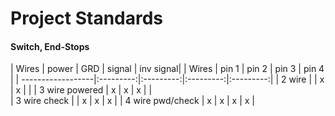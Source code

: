 # Project Standards





#### Switch, End-Stops


| Wires				| power 	| GRD		| signal	| inv signal|
| Wires				| pin 1	 	| pin 2		| pin 3 	| pin 4     |
| ------------------|:---------:|:---------:|:---------:|:---------:|
| 2 wire			|			|	x		|	x		|			|
| 3 wire powered	|	x		|	x		|	x		|			|	
| 3 wire check		|			|	x		|	x		|	x		|
| 4 wire pwd/check	|	x		|	x		|	x		|	x		|